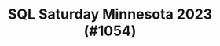 ---
layout: event
title: "SQL Saturday Minnesota 2023 (#1054)"
subtitle: ""
tags: ["Minnesota", "Minneapolis", "USA", "physical", "2023", "North America"]
thumb: /assets/img/logos/Just_icon_Color_small.png
comments: false
data: SQLSat1054
testevent: 1
---